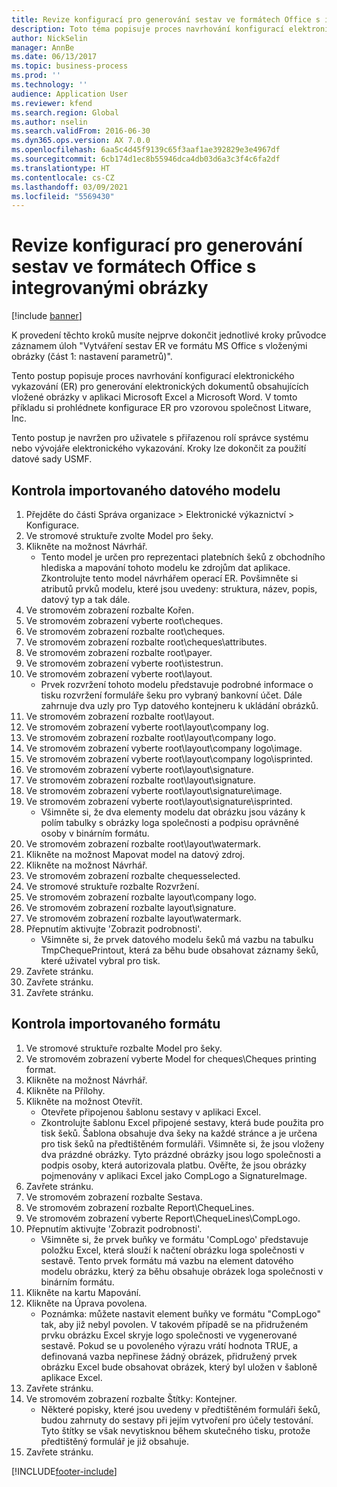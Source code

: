 ```yaml
---
title: Revize konfigurací pro generování sestav ve formátech Office s integrovanými obrázky
description: Toto téma popisuje proces navrhování konfigurací elektronického výkaznictví ke generování elektronických dokumentů obsahujících vložené obrázky. (část 1 - Nastavení parametrů).
author: NickSelin
manager: AnnBe
ms.date: 06/13/2017
ms.topic: business-process
ms.prod: ''
ms.technology: ''
audience: Application User
ms.reviewer: kfend
ms.search.region: Global
ms.author: nselin
ms.search.validFrom: 2016-06-30
ms.dyn365.ops.version: AX 7.0.0
ms.openlocfilehash: 6aa5c4d45f9139c65f3aaf1ae392829e3e4967df
ms.sourcegitcommit: 6cb174d1ec8b55946dca4db03d6a3c3f4c6fa2df
ms.translationtype: HT
ms.contentlocale: cs-CZ
ms.lasthandoff: 03/09/2021
ms.locfileid: "5569430"
---
```

# <a name="review-configurations-to-generate-reports-in-office-format-that-have-embedded-images"></a>Revize konfigurací pro generování sestav ve formátech Office s integrovanými obrázky

[!include [banner](../../includes/banner.md)]

K provedení těchto kroků musíte nejprve dokončit jednotlivé kroky průvodce záznamem úloh "Vytváření sestav ER ve formátu MS Office s vloženými obrázky (část 1: nastavení parametrů)".

Tento postup popisuje proces navrhování konfigurací elektronického vykazování (ER) pro generování elektronických dokumentů obsahujících vložené obrázky v aplikaci Microsoft Excel a Microsoft Word. V tomto příkladu si prohlédnete konfigurace ER pro vzorovou společnost Litware, Inc. 

Tento postup je navržen pro uživatele s přiřazenou rolí správce systému nebo vývojáře elektronického vykazování. Kroky lze dokončit za použití datové sady USMF.


## <a name="review-the-imported-data-model"></a>Kontrola importovaného datového modelu
1. Přejděte do části Správa organizace > Elektronické výkaznictví > Konfigurace.
2. Ve stromové struktuře zvolte Model pro šeky.
3. Klikněte na možnost Návrhář.
    * Tento model je určen pro reprezentaci platebních šeků z obchodního hlediska a mapování tohoto modelu ke zdrojům dat aplikace. Zkontrolujte tento model návrhářem operací ER. Povšimněte si atributů prvků modelu, které jsou uvedeny: struktura, název, popis, datový typ a tak dále.   
4. Ve stromovém zobrazení rozbalte Kořen.
5. Ve stromovém zobrazení vyberte root\cheques.
6. Ve stromovém zobrazení rozbalte root\cheques.
7. Ve stromovém zobrazení rozbalte root\cheques\attributes.
8. Ve stromovém zobrazení rozbalte root\payer.
9. Ve stromovém zobrazení vyberte root\istestrun.
10. Ve stromovém zobrazení vyberte root\layout.
    * Prvek rozvržení tohoto modelu představuje podrobné informace o tisku rozvržení formuláře šeku pro vybraný bankovní účet. Dále zahrnuje dva uzly pro Typ datového kontejneru k ukládání obrázků.   
11. Ve stromovém zobrazení rozbalte root\layout.
12. Ve stromovém zobrazení vyberte root\layout\company log.
13. Ve stromovém zobrazení rozbalte root\layout\company logo.
14. Ve stromovém zobrazení vyberte root\layout\company logo\image.
15. Ve stromovém zobrazení vyberte root\layout\company logo\isprinted.
16. Ve stromovém zobrazení vyberte root\layout\signature.
17. Ve stromovém zobrazení rozbalte root\layout\signature.
18. Ve stromovém zobrazení vyberte root\layout\signature\image.
19. Ve stromovém zobrazení vyberte root\layout\signature\isprinted.
    * Všimněte si, že dva elementy modelu dat obrázku jsou vázány k polím tabulky s obrázky loga společnosti a podpisu oprávněné osoby v binárním formátu.  
20. Ve stromovém zobrazení rozbalte root\layout\watermark.
21. Klikněte na možnost Mapovat model na datový zdroj.
22. Klikněte na možnost Návrhář.
23. Ve stromovém zobrazení rozbalte chequesselected.
24. Ve stromové struktuře rozbalte Rozvržení.
25. Ve stromovém zobrazení rozbalte layout\company logo.
26. Ve stromovém zobrazení rozbalte layout\signature.
27. Ve stromovém zobrazení rozbalte layout\watermark.
28. Přepnutím aktivujte 'Zobrazit podrobnosti'.
    * Všimněte si, že prvek datového modelu šeků má vazbu na tabulku TmpChequePrintout, která za běhu bude obsahovat záznamy šeků, které uživatel vybral pro tisk.   
29. Zavřete stránku.
30. Zavřete stránku.
31. Zavřete stránku.

## <a name="review-the-imported-format"></a>Kontrola importovaného formátu
1. Ve stromové struktuře rozbalte Model pro šeky.
2. Ve stromovém zobrazení vyberte Model for cheques\Cheques printing format.
3. Klikněte na možnost Návrhář.
4. Klikněte na Přílohy.
5. Klikněte na možnost Otevřít.
    * Otevřete připojenou šablonu sestavy v aplikaci Excel.  
    * Zkontrolujte šablonu Excel připojené sestavy, která bude použita pro tisk šeků. Šablona obsahuje dva šeky na každé stránce a je určena pro tisk šeků na předtištěném formuláři. Všimněte si, že jsou vloženy dva prázdné obrázky. Tyto prázdné obrázky jsou logo společnosti a podpis osoby, která autorizovala platbu. Ověřte, že jsou obrázky pojmenovány v aplikaci Excel jako CompLogo a SignatureImage.   
6. Zavřete stránku.
7. Ve stromovém zobrazení rozbalte Sestava.
8. Ve stromovém zobrazení rozbalte Report\ChequeLines.
9. Ve stromovém zobrazení vyberte Report\ChequeLines\CompLogo.
10. Přepnutím aktivujte 'Zobrazit podrobnosti'.
    * Všimněte si, že prvek buňky ve formátu 'CompLogo' představuje položku Excel, která slouží k načtení obrázku loga společnosti v sestavě. Tento prvek formátu má vazbu na element datového modelu obrázku, který za běhu obsahuje obrázek loga společnosti v binárním formátu.   
11. Klikněte na kartu Mapování.
12. Klikněte na Úprava povolena.
    * Poznámka: můžete nastavit element buňky ve formátu "CompLogo" tak, aby již nebyl povolen. V takovém případě se na přidruženém prvku obrázku Excel skryje logo společnosti ve vygenerované sestavě. Pokud se u povoleného výrazu vrátí hodnota TRUE, a definovaná vazba nepřinese žádný obrázek, přidružený prvek obrázku Excel bude obsahovat obrázek, který byl uložen v šabloně aplikace Excel.   
13. Zavřete stránku.
14. Ve stromovém zobrazení rozbalte Štítky: Kontejner.
    * Některé popisky, které jsou uvedeny v předtištěném formuláři šeků, budou zahrnuty do sestavy při jejím vytvoření pro účely testování. Tyto štítky se však nevytisknou během skutečného tisku, protože předtištěný formulář je již obsahuje.  
15. Zavřete stránku.



[!INCLUDE[footer-include](../../../../includes/footer-banner.md)]